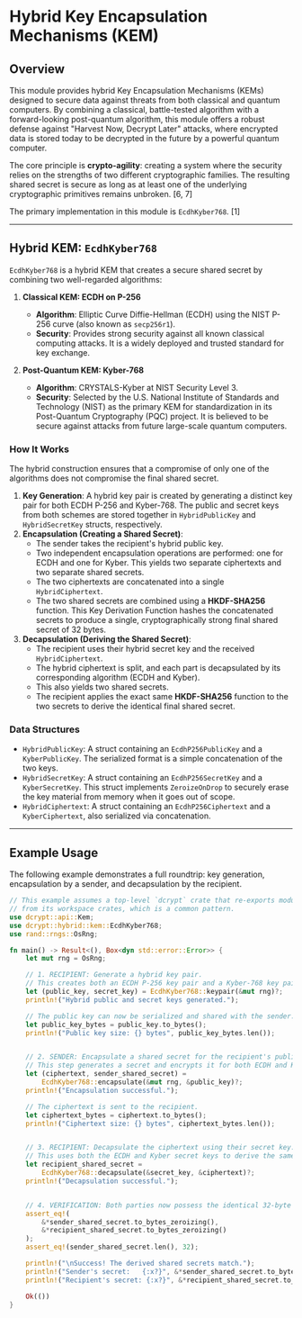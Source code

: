 # Hybrid Key Encapsulation Mechanisms (KEM)

## Overview

This module provides hybrid Key Encapsulation Mechanisms (KEMs) designed to secure data against threats from both classical and quantum computers. By combining a classical, battle-tested algorithm with a forward-looking post-quantum algorithm, this module offers a robust defense against "Harvest Now, Decrypt Later" attacks, where encrypted data is stored today to be decrypted in the future by a powerful quantum computer.

The core principle is **crypto-agility**: creating a system where the security relies on the strengths of two different cryptographic families. The resulting shared secret is secure as long as at least one of the underlying cryptographic primitives remains unbroken. [6, 7]

The primary implementation in this module is `EcdhKyber768`. [1]

---

## Hybrid KEM: `EcdhKyber768`

`EcdhKyber768` is a hybrid KEM that creates a secure shared secret by combining two well-regarded algorithms:

1.  **Classical KEM: ECDH on P-256**
    *   **Algorithm**: Elliptic Curve Diffie-Hellman (ECDH) using the NIST P-256 curve (also known as `secp256r1`).
    *   **Security**: Provides strong security against all known classical computing attacks. It is a widely deployed and trusted standard for key exchange.

2.  **Post-Quantum KEM: Kyber-768**
    *   **Algorithm**: CRYSTALS-Kyber at NIST Security Level 3.
    *   **Security**: Selected by the U.S. National Institute of Standards and Technology (NIST) as the primary KEM for standardization in its Post-Quantum Cryptography (PQC) project. It is believed to be secure against attacks from future large-scale quantum computers.

### How It Works

The hybrid construction ensures that a compromise of only one of the algorithms does not compromise the final shared secret.

1.  **Key Generation**: A hybrid key pair is created by generating a distinct key pair for both ECDH P-256 and Kyber-768. The public and secret keys from both schemes are stored together in `HybridPublicKey` and `HybridSecretKey` structs, respectively.
2.  **Encapsulation (Creating a Shared Secret)**:
    *   The sender takes the recipient's hybrid public key.
    *   Two independent encapsulation operations are performed: one for ECDH and one for Kyber. This yields two separate ciphertexts and two separate shared secrets.
    *   The two ciphertexts are concatenated into a single `HybridCiphertext`.
    *   The two shared secrets are combined using a **HKDF-SHA256** function. This Key Derivation Function hashes the concatenated secrets to produce a single, cryptographically strong final shared secret of 32 bytes.
3.  **Decapsulation (Deriving the Shared Secret)**:
    *   The recipient uses their hybrid secret key and the received `HybridCiphertext`.
    *   The hybrid ciphertext is split, and each part is decapsulated by its corresponding algorithm (ECDH and Kyber).
    *   This also yields two shared secrets.
    *   The recipient applies the exact same **HKDF-SHA256** function to the two secrets to derive the identical final shared secret.

### Data Structures

-   `HybridPublicKey`: A struct containing an `EcdhP256PublicKey` and a `KyberPublicKey`. The serialized format is a simple concatenation of the two keys.
-   `HybridSecretKey`: A struct containing an `EcdhP256SecretKey` and a `KyberSecretKey`. This struct implements `ZeroizeOnDrop` to securely erase the key material from memory when it goes out of scope.
-   `HybridCiphertext`: A struct containing an `EcdhP256Ciphertext` and a `KyberCiphertext`, also serialized via concatenation.

---

## Example Usage

The following example demonstrates a full roundtrip: key generation, encapsulation by a sender, and decapsulation by the recipient.

```rust
// This example assumes a top-level `dcrypt` crate that re-exports modules
// from its workspace crates, which is a common pattern.
use dcrypt::api::Kem;
use dcrypt::hybrid::kem::EcdhKyber768;
use rand::rngs::OsRng;

fn main() -> Result<(), Box<dyn std::error::Error>> {
    let mut rng = OsRng;

    // 1. RECIPIENT: Generate a hybrid key pair.
    // This creates both an ECDH P-256 key pair and a Kyber-768 key pair.
    let (public_key, secret_key) = EcdhKyber768::keypair(&mut rng)?;
    println!("Hybrid public and secret keys generated.");

    // The public key can now be serialized and shared with the sender.
    let public_key_bytes = public_key.to_bytes();
    println!("Public key size: {} bytes", public_key_bytes.len());


    // 2. SENDER: Encapsulate a shared secret for the recipient's public key.
    // This step generates a secret and encrypts it for both ECDH and Kyber.
    let (ciphertext, sender_shared_secret) =
        EcdhKyber768::encapsulate(&mut rng, &public_key)?;
    println!("Encapsulation successful.");

    // The ciphertext is sent to the recipient.
    let ciphertext_bytes = ciphertext.to_bytes();
    println!("Ciphertext size: {} bytes", ciphertext_bytes.len());


    // 3. RECIPIENT: Decapsulate the ciphertext using their secret key.
    // This uses both the ECDH and Kyber secret keys to derive the same shared secret.
    let recipient_shared_secret =
        EcdhKyber768::decapsulate(&secret_key, &ciphertext)?;
    println!("Decapsulation successful.");


    // 4. VERIFICATION: Both parties now possess the identical 32-byte shared secret.
    assert_eq!(
        &*sender_shared_secret.to_bytes_zeroizing(),
        &*recipient_shared_secret.to_bytes_zeroizing()
    );
    assert_eq!(sender_shared_secret.len(), 32);

    println!("\nSuccess! The derived shared secrets match.");
    println!("Sender's secret:   {:x?}", &*sender_shared_secret.to_bytes_zeroizing());
    println!("Recipient's secret: {:x?}", &*recipient_shared_secret.to_bytes_zeroizing());

    Ok(())
}